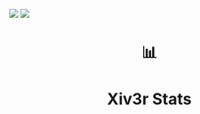 ![](https://github-readme-stats.vercel.app/api?username=xiv3r&show_icons=true&theme=transparent)
![](https://github-readme-streak-stats.herokuapp.com/?user=xiv3r&theme=transparent&hide_border=false)
[](https://github-readme-stats.vercel.app/api/top-langs/?username=xiv3r&theme=default&show_icons=true&hide_border=false&layout=compact)

##

<h1 align="center"> 📊 

  <h1 align ="center"> Xiv3r Stats </h1>
  
